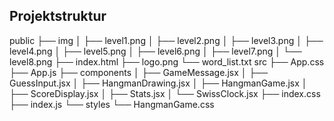 ## Projektstruktur

public
├── img
│  ├── level1.png
│  ├── level2.png
│  ├── level3.png
│  ├── level4.png
│  ├── level5.png
│  ├── level6.png
│  ├── level7.png
│  └── level8.png
├── index.html
├── logo.png
└── word_list.txt
src
├── App.css
├── App.js
├── components
│  ├── GameMessage.jsx
│  ├── GuessInput.jsx
│  ├── HangmanDrawing.jsx
│  ├── HangmanGame.jsx
│  ├── ScoreDisplay.jsx
│  ├── Stats.jsx
│  └── SwissClock.jsx
├── index.css
├── index.js
└── styles
   └── HangmanGame.css

